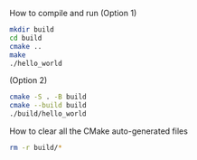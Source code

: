 How to compile and run
(Option 1)
```bash
mkdir build
cd build
cmake ..
make
./hello_world

```
(Option 2)
```bash
cmake -S . -B build
cmake --build build
./build/hello_world
```


How to clear all the CMake auto-generated files
```bash
rm -r build/*
```
